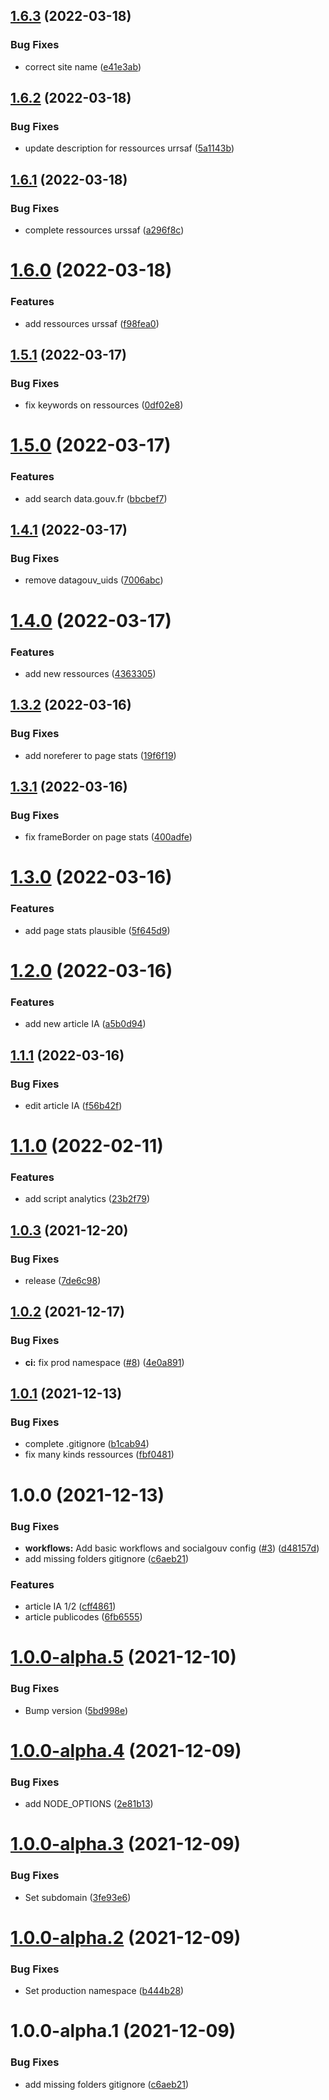 ## [1.6.3](https://github.com/SocialGouv/ressourcerie/compare/v1.6.2...v1.6.3) (2022-03-18)


### Bug Fixes

* correct site name ([e41e3ab](https://github.com/SocialGouv/ressourcerie/commit/e41e3abc54556f010473db3c8c878fb936137d2c))

## [1.6.2](https://github.com/SocialGouv/ressourcerie/compare/v1.6.1...v1.6.2) (2022-03-18)


### Bug Fixes

* update description for ressources urrsaf ([5a1143b](https://github.com/SocialGouv/ressourcerie/commit/5a1143b3666e8c56c970ce460a3a1b56ef46aca1))

## [1.6.1](https://github.com/SocialGouv/ressourcerie/compare/v1.6.0...v1.6.1) (2022-03-18)


### Bug Fixes

* complete ressources urssaf ([a296f8c](https://github.com/SocialGouv/ressourcerie/commit/a296f8c03abc60b1cd047e57b9a09ecd4537f787))

# [1.6.0](https://github.com/SocialGouv/ressourcerie/compare/v1.5.1...v1.6.0) (2022-03-18)


### Features

* add ressources urssaf ([f98fea0](https://github.com/SocialGouv/ressourcerie/commit/f98fea0ab4c351697657edc12f5bb087ffa04c6a))

## [1.5.1](https://github.com/SocialGouv/ressourcerie/compare/v1.5.0...v1.5.1) (2022-03-17)


### Bug Fixes

* fix keywords on ressources ([0df02e8](https://github.com/SocialGouv/ressourcerie/commit/0df02e876d39e7b721fa398a5cb3ee98d4a27873))

# [1.5.0](https://github.com/SocialGouv/ressourcerie/compare/v1.4.1...v1.5.0) (2022-03-17)


### Features

* add search data.gouv.fr ([bbcbef7](https://github.com/SocialGouv/ressourcerie/commit/bbcbef7e4f1d396a2f681cc646b3e8cd3403fa49))

## [1.4.1](https://github.com/SocialGouv/ressourcerie/compare/v1.4.0...v1.4.1) (2022-03-17)


### Bug Fixes

* remove datagouv_uids ([7006abc](https://github.com/SocialGouv/ressourcerie/commit/7006abcedf0b063813cdf04c68c0447859a6e2d5))

# [1.4.0](https://github.com/SocialGouv/ressourcerie/compare/v1.3.2...v1.4.0) (2022-03-17)


### Features

* add new ressources ([4363305](https://github.com/SocialGouv/ressourcerie/commit/4363305fa6d594c7806482184ed680d9bb7e70b6))

## [1.3.2](https://github.com/SocialGouv/ressourcerie/compare/v1.3.1...v1.3.2) (2022-03-16)


### Bug Fixes

* add noreferer to page stats ([19f6f19](https://github.com/SocialGouv/ressourcerie/commit/19f6f19e945e9aa4f9ddb4d9c107e85f2af76f67))

## [1.3.1](https://github.com/SocialGouv/ressourcerie/compare/v1.3.0...v1.3.1) (2022-03-16)


### Bug Fixes

* fix frameBorder on page stats ([400adfe](https://github.com/SocialGouv/ressourcerie/commit/400adfeb7b1a4f8c8eb428d3978fd450143300dd))

# [1.3.0](https://github.com/SocialGouv/ressourcerie/compare/v1.2.0...v1.3.0) (2022-03-16)


### Features

* add page stats plausible ([5f645d9](https://github.com/SocialGouv/ressourcerie/commit/5f645d9aae791e6c2194c8ec8d5f965185d2311c))

# [1.2.0](https://github.com/SocialGouv/ressourcerie/compare/v1.1.1...v1.2.0) (2022-03-16)


### Features

* add new article IA ([a5b0d94](https://github.com/SocialGouv/ressourcerie/commit/a5b0d9479bcf6cb10f6edb3375de672bd50d56ef))

## [1.1.1](https://github.com/SocialGouv/ressourcerie/compare/v1.1.0...v1.1.1) (2022-03-16)


### Bug Fixes

* edit article IA ([f56b42f](https://github.com/SocialGouv/ressourcerie/commit/f56b42f0837dcf3d4944343b8d8811e57857a7e1))

# [1.1.0](https://github.com/SocialGouv/ressourcerie/compare/v1.0.3...v1.1.0) (2022-02-11)


### Features

* add script analytics ([23b2f79](https://github.com/SocialGouv/ressourcerie/commit/23b2f79dcdf6df9f5717d94ea6d3c400e175ea65))

## [1.0.3](https://github.com/SocialGouv/ressourcerie/compare/v1.0.2...v1.0.3) (2021-12-20)


### Bug Fixes

* release ([7de6c98](https://github.com/SocialGouv/ressourcerie/commit/7de6c986da669ee0212345a2413035d429ddf09d))

## [1.0.2](https://github.com/SocialGouv/ressourcerie/compare/v1.0.1...v1.0.2) (2021-12-17)


### Bug Fixes

* **ci:** fix prod namespace ([#8](https://github.com/SocialGouv/ressourcerie/issues/8)) ([4e0a891](https://github.com/SocialGouv/ressourcerie/commit/4e0a89106f42811dd4e4b153416c65a1c3afb3f6))

## [1.0.1](https://github.com/SocialGouv/ressourcerie/compare/v1.0.0...v1.0.1) (2021-12-13)


### Bug Fixes

* complete .gitignore ([b1cab94](https://github.com/SocialGouv/ressourcerie/commit/b1cab94a9d7937895ced165c80b3eaffbfdbb187))
* fix many kinds ressources ([fbf0481](https://github.com/SocialGouv/ressourcerie/commit/fbf0481388edaeb08658c74e7ba0d6dc520a2bf4))

# 1.0.0 (2021-12-13)


### Bug Fixes

* **workflows:** Add basic workflows and socialgouv config ([#3](https://github.com/SocialGouv/ressourcerie/issues/3)) ([d48157d](https://github.com/SocialGouv/ressourcerie/commit/d48157dd5e6376464917ad7fa001a9ffef311ba1))
* add missing folders gitignore ([c6aeb21](https://github.com/SocialGouv/ressourcerie/commit/c6aeb218472026f693bfb0c2cd85ea190d6f7f13))


### Features

* article IA 1/2 ([cff4861](https://github.com/SocialGouv/ressourcerie/commit/cff4861ab96844a412583c1bda38b7f9abe39a4d))
* article publicodes ([6fb6555](https://github.com/SocialGouv/ressourcerie/commit/6fb65555ed03b257066461fb795dabb5eaffbe03))

# [1.0.0-alpha.5](https://github.com/SocialGouv/ressourcerie/compare/v1.0.0-alpha.4...v1.0.0-alpha.5) (2021-12-10)


### Bug Fixes

* Bump version ([5bd998e](https://github.com/SocialGouv/ressourcerie/commit/5bd998e801cd45a24f0660a5b2be1329e784baec))

# [1.0.0-alpha.4](https://github.com/SocialGouv/ressourcerie/compare/v1.0.0-alpha.3...v1.0.0-alpha.4) (2021-12-09)


### Bug Fixes

* add NODE_OPTIONS ([2e81b13](https://github.com/SocialGouv/ressourcerie/commit/2e81b132580e815ebe27ee2db3096a8d8aa9e5f1))

# [1.0.0-alpha.3](https://github.com/SocialGouv/ressourcerie/compare/v1.0.0-alpha.2...v1.0.0-alpha.3) (2021-12-09)


### Bug Fixes

* Set subdomain ([3fe93e6](https://github.com/SocialGouv/ressourcerie/commit/3fe93e61cfad3f0898a1ede3dc9dcda9d3cf2612))

# [1.0.0-alpha.2](https://github.com/SocialGouv/ressourcerie/compare/v1.0.0-alpha.1...v1.0.0-alpha.2) (2021-12-09)


### Bug Fixes

* Set production namespace ([b444b28](https://github.com/SocialGouv/ressourcerie/commit/b444b283f26407713940b6055b93ac2dc2700da7))

# 1.0.0-alpha.1 (2021-12-09)


### Bug Fixes

* add missing folders gitignore ([c6aeb21](https://github.com/SocialGouv/ressourcerie/commit/c6aeb218472026f693bfb0c2cd85ea190d6f7f13))

